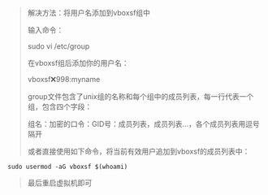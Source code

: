 > 解决方法：将用户名添加到vboxsf组中
>
> 输入命令：
>
> sudo vi  /etc/group
>
> 在vboxsf组后添加你的用户名：
>
> vboxsf:x:998:myname
>
> group文件包含了unix组的名称和每个组中的成员列表，每一行代表一个组，包含四个字段：
>
> 组名：加密的口令：GID号：成员列表，成员列表…，各个成员列表用逗号隔开
>
> 或者直接使用如下命令，将当前有效用户追加到vboxsf的成员列表中：

`sudo usermod -aG vboxsf $(whoami)`

> 最后重启虚拟机即可